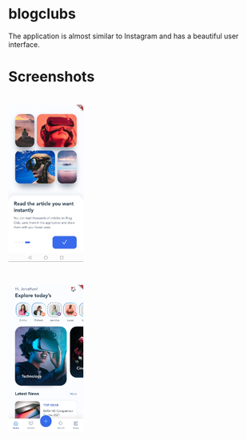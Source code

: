 # blogclubs

The application is almost similar to Instagram and has a beautiful user interface.


# Screenshots
# <img src="https://raw.githubusercontent.com/sdkarimi/blogclubs/main/screenshot/1.jpg" alt="screen_shot" width="150"/>  
# <img src="https://raw.githubusercontent.com/sdkarimi/blogclubs/main/screenshot/2.jpg" alt="screen_shot" width="150"/> 
